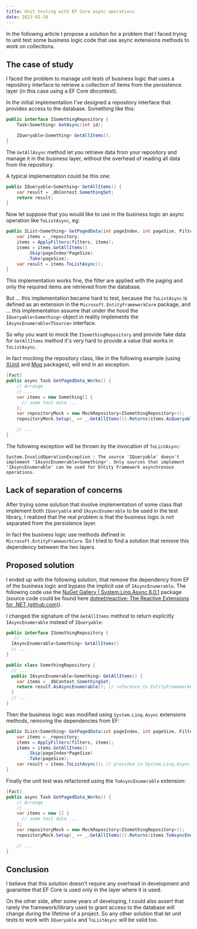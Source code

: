 ```yaml
---
title: Unit testing with EF Core async operations
date: 2023-02-16
---
```


In the following article I propose a solution for a problem that I faced trying to unit test some business logic code that use async extensions methods to work on collecitons.

## The case of study

I faced the problem to manage unit tests of business logic that uses a repository interface to retrieve a collection of items from the persistence layer (in this case using a EF Core dbcontext).

In the initial implementation I've designed a repository interface that provides access to the database. Something like this:

```csharp
public interface ISomethingRepository {
	Task<Something> GetAsync(int id);

	IQueryable<Something> GetAllItems();
}
```

The `GetAllAsync` method let you retrieve data from your repository and manage it in the business layer, without the overhead of reading all data from the repository.

A typical implementation could be this one:

```csharp
public IQueryable<Something> GetAllItems() {
	var result = _dbContest.SomethingSet;
	return result;
}
```

Now let suppose that you would like to use in the business logic an async operation like `ToListAsync`, eg:

```csharp
public IList<Something> GetPagedData(int pageIndex, int pageSize, Filters filters) {
	var items = _repository;
	items = ApplyFilters(filters, items);
	items = items.GetAllItems()
		.Skip(pageIndex*PageSize)
		.Take(pageSize);
	var result = items.ToListAsync();
}
```

This implementation works fine, the filter are applied with the paging and only the required items are retrieved from the database.

But ... this implementation became hard to test, because the `ToListAsync` is defined as an extension in the  `Microsoft.EntityFrameworkCore` package, and  ...   this implementation assume that under the hood the `IQueryable<Something>` object in reality implements the `IAsyncEnumerable<TSource>` interface.

So why you want to mock the `ISomethingRepository` and provide fake data for `GetAllItems` method it's very hard to provide a  value that works in `ToListAsync`.

In fact mocking the repository class, like in the following example (using [XUnit](https://www.nuget.org/packages/xunit) and [Moq](https://www.nuget.org/packages/Moq) packages), will end in an exception.

```csharp
[Fact]
public async Task GetPagedData_Works() {
	// Arrange
	// ...
	var items = new Something[] { 
	  // some test data ...
	}; 
	var repositoryMock = new MockRepository<ISomethingRepository>();
	repositoryMock.Setup(_ => _.GetAllItems()).Returns(items.AsQueryable());

    // ...
}
```

The following exception will be thrown by the invocation of `ToListAsync`:
```
System.InvalidOperationException : The source 'IQueryable' doesn't implement 'IAsyncEnumerable<Something>'. Only sources that implement 'IAsyncEnumerable' can be used for Entity Framework asynchronous operations.
```


## Lack of separation of concerns

After trying some solution that involve implementation of some class that implement both `IQueryable` and `IAsyncEnumerable` to be used in the test library, I realized that the real problem is that the business logic is not  separated from the persistence layer.

In fact the business logic use  methods defined in  `Microsoft.EntityFrameworkCore`. 
So I tried to find a solution that remove this dependency between the two layers.

## Proposed solution

I ended up with the following solution, that remove the dependency from EF of the business logic and bypass the implicit use of `IAsyncEnumerable`. 
The following code use the [NuGet Gallery | System.Linq.Async 6.0.1](https://www.nuget.org/packages/System.Linq.Async)  package (source code could be found here [dotnet/reactive: The Reactive Extensions for .NET (github.com)](https://github.com/dotnet/reactive)).

I changed the signature of the `GetAllItems` method to return  explicitly `IAsyncEnumerable` instead of `IQueryable`:

```csharp
public interface ISomethingRepository {
   // ...
  IAsyncEnumerable<Something> GetAllItems()
  // ...
}

public class SomethingRepository {
  // ...
  public IAsyncEnumerable<Something> GetAllItems() {
	var items = _dbContest.SomethingSet;
	return result.AsAsyncEnumerable(); // reference to EntityFrameworkCore extension
  }
  // ... 
}

```


Then the business logic was modified using `System.Linq.Async` extensions methods, removing the dependencies from EF:

```csharp
public IList<Something> GetPagedData(int pageIndex, int pageSize, Filters filters) {
	var items = _repository;
	items = ApplyFilters(filters, items);
	items = items.GetAllItems()
		.Skip(pageIndex*PageSize)
		.Take(pageSize);
	var result = items.ToListAsync(); // provided in System.Linq.Async
}
```

Finally the unit test was refactored using the `ToAsyncEnumerable` extension:

```csharp
[Fact]
public async Task GetPagedData_Works() {
	// Arrange
	// ...
	var items = new [] { 
	  // some test data ...
	}; 
	var repositoryMock = new MockRepository<ISomethingRepository>();
	repositoryMock.Setup(_ => _.GetAllItems()).Returns(items.ToAsyncEnumerable());

    // ...
}
```

## Conclusion

I believe that this solution doesn't require any overhead in development and guarantee that EF Core is used only in the layer where it is used. 

On the other side, after some years of developing, I could also assert that rarely the framework/library used to  grant access to the database will change during the lifetime of a project. So any other solution that let unit tests to work with `IQueryable` and `ToListAsync` will be valid too.